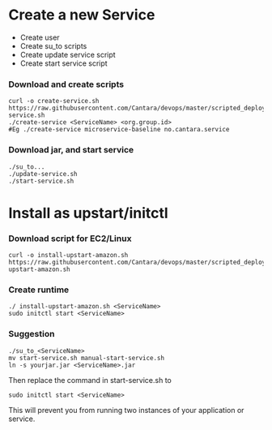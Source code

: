 # Create a new Service     
* Create user
* Create su_to scripts
* Create update service script
* Create start service script

### Download and create scripts
```
curl -o create-service.sh https://raw.githubusercontent.com/Cantara/devops/master/scripted_deploy/create-service.sh
./create-service <ServiceName> <org.group.id>
#Eg ./create-service microservice-baseline no.cantara.service
```

### Download jar, and start service
```
./su_to...
./update-service.sh
./start-service.sh
```
# Install as upstart/initctl

### Download script for EC2/Linux
```
curl -o install-upstart-amazon.sh https://raw.githubusercontent.com/Cantara/devops/master/scripted_deploy/upstart/install-upstart-amazon.sh
```

### Create runtime

```
./ install-upstart-amazon.sh <ServiceName>
sudo initctl start <ServiceName>
```

### Suggestion

```
./su_to_<ServiceName>
mv start-service.sh manual-start-service.sh
ln -s yourjar.jar <ServiceName>.jar
```

Then replace the command in start-service.sh to
```
sudo initctl start <ServiceName>
```
This will prevent you from running two instances of your application or service.


